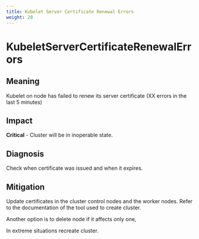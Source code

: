 ```yaml
---
title: Kubelet Server Certificate Renewal Errors
weight: 20
---
```


# KubeletServerCertificateRenewalErrors

## Meaning

Kubelet on node  has failed to renew its server certificate
(XX errors in the last 5 minutes)

## Impact

**Critical** - Cluster will be in inoperable state.

## Diagnosis

Check when certificate was issued and when it expires.

## Mitigation

Update certificates in the cluster control nodes and the worker nodes.
Refer to the documentation of the tool used to create cluster.

Another option is to delete node if it affects only one,

In extreme situations recreate cluster.
